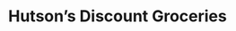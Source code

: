 ---
title: "Hutson’s Discount Groceries"
url: /port-richey/hutsons-discount-groceries/
shop: Kramladen
---